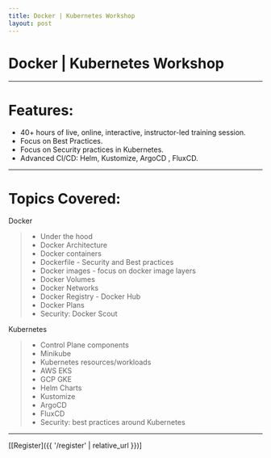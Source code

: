 ```yaml
---
title: Docker | Kubernetes Workshop
layout: post
---
```


# Docker | Kubernetes Workshop

---
# Features:
- 40+ hours of live, online, interactive, instructor-led training session.
- Focus on Best Practices.
- Focus on Security practices in Kubernetes.
- Advanced CI/CD: Helm, Kustomize, ArgoCD , FluxCD.

---
# Topics Covered:

Docker
> - Under the hood
> - Docker Architecture
> - Docker containers
> - Dockerfile - Security and Best practices
> - Docker images - focus on docker image layers
> - Docker Volumes
> - Docker Networks
> - Docker Registry - Docker Hub
> - Docker Plans
> - Security: Docker Scout
 
Kubernetes
> - Control Plane components
> - Minikube 
> - Kubernetes resources/workloads
> - AWS EKS
> - GCP GKE
> - Helm Charts
> - Kustomize
> - ArgoCD
> - FluxCD
> - Security: best practices around Kubernetes

---
[[Register]({{ '/register' | relative_url }})]

